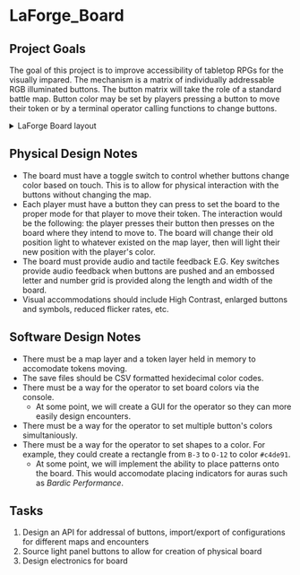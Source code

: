 # LaForge_Board

## Project Goals
The goal of this project is to improve accessibility of tabletop RPGs for the visually impared. The mechanism is a matrix of individually addressable RGB illuminated buttons. The button matrix will take the role of a standard battle map. Button color may be set by players pressing a button to move their token or by a terminal operator calling functions to change buttons. 

<details><Summary>LaForge Board layout</summary>
 <p>
  <img src="https://raw.githubusercontent.com/SharmaNikitaK/laforge_board/master/laforge_general_layout.png" alt="LaForge Board Layout" href="https://raw.githubusercontent.com/SharmaNikitaK/laforge_board/master/laforge_general_layout.png"/>
 </p>
</details>

## Physical Design Notes
* The board must have a toggle switch to control whether buttons change color based on touch. This is to allow for physical interaction with the buttons without changing the map.
* Each player must have a button they can press to set the board to the proper mode for that player to move their token. The interaction would be the following: the player presses their button then presses on the board where they intend to move to. The board will change their old position light to whatever existed on the map layer, then will light their new position with the player's color.
* The board must provide audio and tactile feedback E.G. Key switches provide audio feedback when buttons are pushed and an embossed letter and number grid is provided along the length and width of the board.
* Visual accommodations should include High Contrast, enlarged buttons and symbols, reduced flicker rates, etc.
## Software Design Notes
* There must be a map layer and a token layer held in memory to accomodate tokens moving.
* The save files should be CSV formatted hexidecimal color codes.
* There must be a way for the operator to set board colors via the console.
  * At some point, we will create a GUI for the operator so they can more easily design encounters.
* There must be a way for the operator to set multiple button's colors simultaniously.
* There must be a way for the operator to set shapes to a color. For example, they could create a rectangle from `B-3` to `O-12` to color `#c4de91`.
  * At some point, we will implement the ability to place patterns onto the board. This would accomodate placing indicators for auras such as *Bardic Performance*.

## Tasks
1. Design an API for addressal of buttons, import/export of configurations for different maps and encounters
2. Source light panel buttons to allow for creation of physical board
3. Design electronics for board
